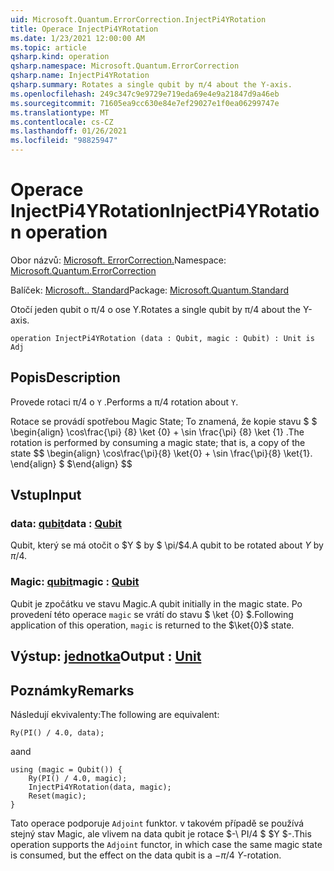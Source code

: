 ```yaml
---
uid: Microsoft.Quantum.ErrorCorrection.InjectPi4YRotation
title: Operace InjectPi4YRotation
ms.date: 1/23/2021 12:00:00 AM
ms.topic: article
qsharp.kind: operation
qsharp.namespace: Microsoft.Quantum.ErrorCorrection
qsharp.name: InjectPi4YRotation
qsharp.summary: Rotates a single qubit by π/4 about the Y-axis.
ms.openlocfilehash: 249c347c9e9729e719eda69e4e9a21847d9a46eb
ms.sourcegitcommit: 71605ea9cc630e84e7ef29027e1f0ea06299747e
ms.translationtype: MT
ms.contentlocale: cs-CZ
ms.lasthandoff: 01/26/2021
ms.locfileid: "98825947"
---
```

# <a name="injectpi4yrotation-operation"></a><span data-ttu-id="f24ff-102">Operace InjectPi4YRotation</span><span class="sxs-lookup"><span data-stu-id="f24ff-102">InjectPi4YRotation operation</span></span>

<span data-ttu-id="f24ff-103">Obor názvů: [Microsoft. ErrorCorrection.](xref:Microsoft.Quantum.ErrorCorrection)</span><span class="sxs-lookup"><span data-stu-id="f24ff-103">Namespace: [Microsoft.Quantum.ErrorCorrection](xref:Microsoft.Quantum.ErrorCorrection)</span></span>

<span data-ttu-id="f24ff-104">Balíček: [Microsoft.. Standard](https://nuget.org/packages/Microsoft.Quantum.Standard)</span><span class="sxs-lookup"><span data-stu-id="f24ff-104">Package: [Microsoft.Quantum.Standard](https://nuget.org/packages/Microsoft.Quantum.Standard)</span></span>


<span data-ttu-id="f24ff-105">Otočí jeden qubit o π/4 o ose Y.</span><span class="sxs-lookup"><span data-stu-id="f24ff-105">Rotates a single qubit by π/4 about the Y-axis.</span></span>

```qsharp
operation InjectPi4YRotation (data : Qubit, magic : Qubit) : Unit is Adj
```


## <a name="description"></a><span data-ttu-id="f24ff-106">Popis</span><span class="sxs-lookup"><span data-stu-id="f24ff-106">Description</span></span>

<span data-ttu-id="f24ff-107">Provede rotaci π/4 o `Y` .</span><span class="sxs-lookup"><span data-stu-id="f24ff-107">Performs a π/4 rotation about `Y`.</span></span>

<span data-ttu-id="f24ff-108">Rotace se provádí spotřebou Magic State; To znamená, že kopie stavu $ $ \begin{align} \cos\frac{\pi} {8} \ket {0} + \sin \frac{\pi} {8} \ket {1} .</span><span class="sxs-lookup"><span data-stu-id="f24ff-108">The rotation is performed by consuming a magic state; that is, a copy of the state $$ \begin{align} \cos\frac{\pi}{8} \ket{0} + \sin \frac{\pi}{8} \ket{1}.</span></span>
<span data-ttu-id="f24ff-109">\end{align} $ $</span><span class="sxs-lookup"><span data-stu-id="f24ff-109">\end{align} $$</span></span>

## <a name="input"></a><span data-ttu-id="f24ff-110">Vstup</span><span class="sxs-lookup"><span data-stu-id="f24ff-110">Input</span></span>

### <a name="data--qubit"></a><span data-ttu-id="f24ff-111">data: [qubit](xref:microsoft.quantum.lang-ref.qubit)</span><span class="sxs-lookup"><span data-stu-id="f24ff-111">data : [Qubit](xref:microsoft.quantum.lang-ref.qubit)</span></span>

<span data-ttu-id="f24ff-112">Qubit, který se má otočit o $Y $ by $ \pi/$4.</span><span class="sxs-lookup"><span data-stu-id="f24ff-112">A qubit to be rotated about $Y$ by $\pi / 4$.</span></span>


### <a name="magic--qubit"></a><span data-ttu-id="f24ff-113">Magic: [qubit](xref:microsoft.quantum.lang-ref.qubit)</span><span class="sxs-lookup"><span data-stu-id="f24ff-113">magic : [Qubit](xref:microsoft.quantum.lang-ref.qubit)</span></span>

<span data-ttu-id="f24ff-114">Qubit je zpočátku ve stavu Magic.</span><span class="sxs-lookup"><span data-stu-id="f24ff-114">A qubit initially in the magic state.</span></span> <span data-ttu-id="f24ff-115">Po provedení této operace `magic` se vrátí do stavu $ \ket {0} $.</span><span class="sxs-lookup"><span data-stu-id="f24ff-115">Following application of this operation, `magic` is returned to the $\ket{0}$ state.</span></span>



## <a name="output--unit"></a><span data-ttu-id="f24ff-116">Výstup: [jednotka](xref:microsoft.quantum.lang-ref.unit)</span><span class="sxs-lookup"><span data-stu-id="f24ff-116">Output : [Unit](xref:microsoft.quantum.lang-ref.unit)</span></span>



## <a name="remarks"></a><span data-ttu-id="f24ff-117">Poznámky</span><span class="sxs-lookup"><span data-stu-id="f24ff-117">Remarks</span></span>

<span data-ttu-id="f24ff-118">Následují ekvivalenty:</span><span class="sxs-lookup"><span data-stu-id="f24ff-118">The following are equivalent:</span></span>

```qsharp
Ry(PI() / 4.0, data);
```

<span data-ttu-id="f24ff-119">a</span><span class="sxs-lookup"><span data-stu-id="f24ff-119">and</span></span>

```qsharp
using (magic = Qubit()) {
    Ry(PI() / 4.0, magic);
    InjectPi4YRotation(data, magic);
    Reset(magic);
}
```

<span data-ttu-id="f24ff-120">Tato operace podporuje `Adjoint` funktor. v takovém případě se používá stejný stav Magic, ale vlivem na data qubit je rotace $-\ PI/4 $ $Y $-.</span><span class="sxs-lookup"><span data-stu-id="f24ff-120">This operation supports the `Adjoint` functor, in which case the same magic state is consumed, but the effect on the data qubit is a $-\pi/4$ $Y$-rotation.</span></span>